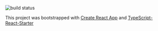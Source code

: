 ![build status](https://travis-ci.org/SeanGroff/simon-ts.svg?branch=master)

This project was bootstrapped with [Create React App](https://github.com/facebookincubator/create-react-app)
and [TypeScript-React-Starter](https://github.com/Microsoft/TypeScript-React-Starter)
